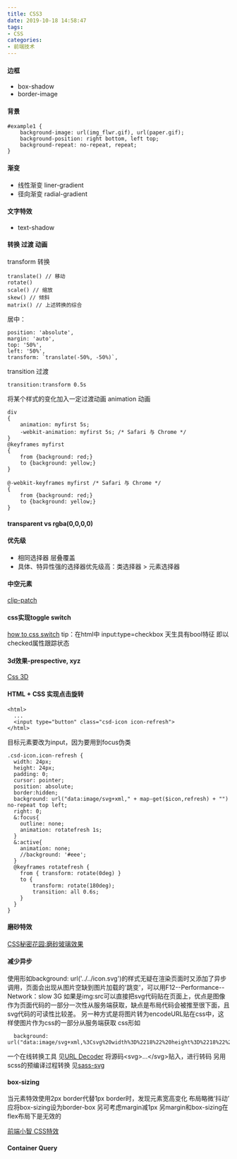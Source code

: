 ```yaml
---
title: CSS3
date: 2019-10-18 14:58:47
tags:
- CSS
categories: 
- 前端技术
---
```

#### 边框
+ box-shadow
+ border-image
#### 背景
```
#example1 { 
    background-image: url(img_flwr.gif), url(paper.gif); 
    background-position: right bottom, left top; 
    background-repeat: no-repeat, repeat; 
}
```
#### 渐变
+ 线性渐变 liner-gradient
+ 径向渐变 radial-gradient
#### 文字特效
+ text-shadow
#### 转换 过渡 动画
transform 转换 
```
translate() // 移动
rotate() 
scale() // 缩放
skew() // 倾斜
matrix() // 上述转换的综合
```
居中：
```
position: 'absolute',
margin: 'auto',
top: '50%',
left: '50%',
transform: `translate(-50%, -50%)`,
```
transition 过渡
```
transition:transform 0.5s
```
将某个样式的变化加入一定过渡动画
animation 动画
```
div
{
    animation: myfirst 5s;
    -webkit-animation: myfirst 5s; /* Safari 与 Chrome */
}
@keyframes myfirst
{
    from {background: red;}
    to {background: yellow;}
}
 
@-webkit-keyframes myfirst /* Safari 与 Chrome */
{
    from {background: red;}
    to {background: yellow;}
}
```
#### transparent vs rgba(0,0,0,0)

#### 优先级
+ 相同选择器 层叠覆盖
+ 具体、特异性强的选择器优先级高：类选择器 > 元素选择器
#### 中空元素
[clip-patch](https://developer.mozilla.org/zh-CN/docs/Web/CSS/clip-path)
#### css实现toggle switch
[how to css switch](w3schools.com/howto/howto_css_switch.asp)
tip：在html中 input:type=checkbox 天生具有bool特征 即以checked属性跟踪状态
#### 3d效果-prespective, xyz
[Css 3D](https://3dtransforms.desandro.com/)
#### HTML + CSS 实现点击旋转
```
<html>
  ...
  <input type="button" class="csd-icon icon-refresh">
</html>
```
目标元素要改为input，因为要用到focus伪类
```
.csd-icon.icon-refresh {
  width: 24px;
  height: 24px;
  padding: 0;
  cursor: pointer;
  position: absolute;
  border:hidden;
  background: url("data:image/svg+xml," + map-get($icon,refresh) + "") no-repeat top left;
  right: 0;
  &:focus{
    outline: none;
    animation: rotatefresh 1s;
  }
  &:active{
    animation: none;  
    //background: '#eee';
  }
  @keyframes rotatefresh {
    from { transform: rotate(0deg) }
    to {
        transform: rotate(180deg);
        transition: all 0.6s;
    }
  }
}
```
#### 磨砂特效
[CSS秘密花园:磨砂玻璃效果](https://www.w3cplus.com/css3/css-secrets/frosted-glass-effect.html)
#### 减少异步
使用形如background: url('../../icon.svg')的样式无疑在渲染页面时又添加了异步调用，页面会出现从图片空缺到图片加载的'跳变'，可以用F12--Performance--Network：slow 3G
如果是img:src可以直接把svg代码贴在页面上，优点是图像作为页面代码的一部分一次性从服务端获取，缺点是布局代码会被推至很下面，且svg代码的可读性比较差。
另一种方式是将图片转为encodeURL贴在css中，这样使图片作为css的一部分从服务端获取
css形如
```
  background: url("data:image/svg+xml,%3Csvg%20width%3D%2218%22%20height%3D%2218%22%20viewBox...");
```
一个在线转换工具
见[URL Decoder](http://www.asiteaboutnothing.net/c_decode-url.html)
将源码\<svg>...\</svg>贴入，进行转码
另用scss的预编译过程转换
见[sass-svg](https://github.com/davidkpiano/sass-svg)
#### box-sizing
当元素特效使用2px border代替1px border时，发现元素宽高变化 布局略微‘抖动’
应将box-sizing设为border-box
另可考虑margin减1px
另margin和box-sizing在flex布局下是无效的

[前端小智 CSS特效](https://segmentfault.com/a/1190000023290140)

#### Container Query
